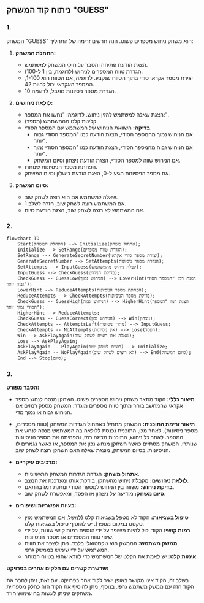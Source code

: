 ## ניתוח קוד המשחק "GUESS"

### 1. <algorithm>

המשחק "GUESS" הוא משחק ניחוש מספרים פשוט. הנה תרשים זרימה של התהליך:

1.  **התחלת המשחק:**
    *   הצגת הודעת פתיחה והסבר על חוקי המשחק למשתמש.
    *   הגדרת טווח המספרים לניחוש (לדוגמה, בין 1 ל-100).
    *   יצירת מספר אקראי סודי בתוך הטווח שנקבע. לדוגמה, אם הטווח הוא 1-100, המספר האקראי יכול להיות 42.
    *   הגדרת מספר ניסיונות מוגבל, לדוגמה 10.

2.  **לולאת ניחושים:**
    *   הצגת שאלה למשתמש להזין ניחוש. לדוגמה: "נחשו את המספר:".
    *   קליטת קלט מהמשתמש (מספר).
    *   **בדיקה:** השוואת הניחוש של המשתמש עם המספר הסודי.
        *   אם הניחוש נמוך מהמספר הסודי, הצגת הודעה כמו "המספר הסודי גבוה יותר".
        *   אם הניחוש גבוה מהמספר הסודי, הצגת הודעה כמו "המספר הסודי נמוך יותר".
        *   אם הניחוש שווה למספר הסודי, הצגת הודעת ניצחון וסיום המשחק.
    *   הפחתת מספר הניסיונות שנותרו.
    *   אם מספר הניסיונות הגיע ל-0, הצגת הודעת כישלון וסיום המשחק.

3.  **סיום המשחק:**
    *   שאלה למשתמש אם הוא רוצה לשחק שוב.
    *   אם המשתמש רוצה לשחק שוב, חזרה לשלב 1.
    *   אם המשתמש לא רוצה לשחק שוב, הצגת הודעת סיום.

### 2. <mermaid>

```mermaid
flowchart TD
    Start(התחלת המשחק) --> Initialize(אתחול משחק);
    Initialize --> SetRange(הגדרת טווח מספרים);
    SetRange --> GenerateSecretNumber(יצירת מספר סודי אקראי);
    GenerateSecretNumber --> SetAttempts(הגדרת מספר ניסיונות);
    SetAttempts --> InputGuess(קבלת ניחוש מהמשתמש);
    InputGuess --> CheckGuess(בדיקת הניחוש);
    CheckGuess -- GuessLow(הניחוש נמוך) --> LowerHint(הצגת רמז "המספר הסודי גבוה יותר");
    LowerHint --> ReduceAttempts(הפחתת מספר הניסיונות);
    ReduceAttempts --> CheckAttempts(בדיקת מספר הניסיונות);
    CheckGuess -- GuessHigh(הניחוש גבוה) --> HigherHint(הצגת רמז "המספר הסודי נמוך יותר");
    HigherHint --> ReduceAttempts;
    CheckGuess -- GuessCorrect(הניחוש נכון) --> Win(ניצחון);
    CheckAttempts -- AttemptsLeft(נותרו ניסיונות) --> InputGuess;
    CheckAttempts -- NoAttempts(אין ניסיונות) --> Lose(הפסד);
    Win --> AskPlayAgain(שאלה אם רוצים לשחק שוב);
    Lose --> AskPlayAgain;
    AskPlayAgain -- PlayAgain(רוצים לשחק שוב) --> Initialize;
    AskPlayAgain -- NoPlayAgain(לא רוצים לשחק שוב) --> End(סיום המשחק);
    End --> Stop(סיום);
```

### 3. <explanation>

**הסבר מפורט:**

*   **תיאור כללי:**
    הקוד מתאר משחק ניחוש מספרים פשוט. השחקן מנסה לנחש מספר אקראי שהמחשב בוחר מתוך טווח מספרים מוגדר. המשחק מספק רמזים אם הניחוש גבוה או נמוך מדי.

*   **תיאור זרימת התוכנית:**
    המשחק מתחיל באתחול הגדרות המשחק (טווח מספרים, מספר ניסיונות). לאחר מכן, התוכנית נכנסת ללולאה בה המשתמש מנסה לנחש את המספר. לאחר כל ניחוש, התוכנית מציגה רמז, ומפחיתה את מספר הניסיונות שנותרו. המשחק מסתיים כאשר השחקן מנחש נכון את המספר, או כאשר נגמרים לו הניסיונות. בסיום המשחק, מוצגת שאלה האם השחקן רוצה לשחק שוב.

*   **מרכיבים עיקריים:**
    *   **אתחול משחק:** הגדרת הגדרות המשחק הראשוניות.
    *   **לולאת ניחושים:** מקבלת ניחוש מהשחקן, בודקת אותו ומעדכנת את המצב.
    *   **בדיקת ניחוש:** משווה בין הניחוש למספר הסודי ונותנת רמז בהתאם.
    *   **סיום משחק:** מודיעה על ניצחון או הפסד, ומאפשרת לשחק שוב.

*   **בעיות אפשריות ושיפורים:**
    *   **טיפול בשגיאות:** הקוד לא מטפל בשגיאות קלט (למשל, אם המשתמש מזין טקסט במקום מספר). יש להוסיף טיפול בשגיאות קלט.
    *   **רמות קושי:** הקוד יכול להיות משופר על ידי הוספת רמות קושי שונות, על ידי שינוי טווח המספרים או מספר הניסיונות.
    *   **ממשק משתמש:** הממשק הוא טקסטואלי בלבד. ניתן לשפר את חווית המשתמש על ידי שימוש בממשק גרפי.
    *   **אימות קלט:** יש לאמת את הקלט של המשתמש כדי לוודא שהוא בטווח המותר.

**שרשרת קשרים עם חלקים אחרים בפרויקט:**

בשלב זה, הקוד אינו מקושר באופן ישיר לקוד אחר בפרויקט. עם זאת, ניתן לחבר את הקוד הזה עם ממשק משתמש גרפי. בנוסף, ניתן להוסיף את הקוד הזה כחלק מספריית משחקים שניתן לעשות בה שימוש חוזר.